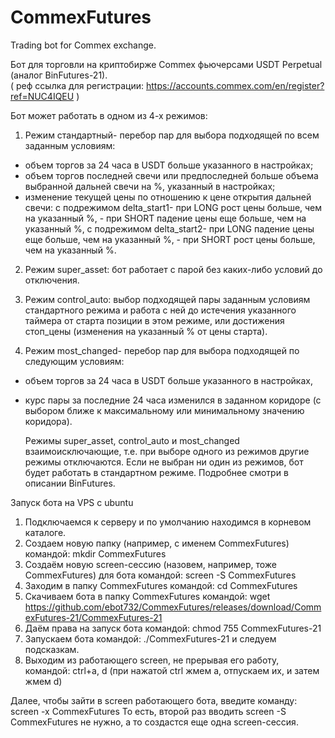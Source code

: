 # CommexFutures

Trading bot for Commex exchange.

Бот для торговли на криптобирже Commex фьючерсами USDT Perpetual (аналог BinFutures-21).        
( реф ссылка для регистрации: https://accounts.commex.com/en/register?ref=NUC4IQEU )


   Бот может работать в одном из 4-х режимов:
1.  Режим стандартный- перебор пар для выбора подходящей по всем заданным условиям: 
  - объем торгов за 24 часа в USDT больше указанного в настройках;
  - объем торгов последней свечи или предпоследней больше объема выбранной дальней свечи на %, указанный в настройках;
  - изменение текущей цены по отношению к цене открытия дальней свечи:
    с подрежимом delta_start1- при LONG рост цены больше, чем на указанный %,
                             - при SHORT падение цены еще больше, чем на указанный %,
    с подрежимом delta_start2- при LONG падение цены еще больше, чем на указанный %,
                             - при SHORT рост цены больше, чем на указанный %.
  
2. Режим super_asset: бот работает с парой без каких-либо условий до отключения.

3. Режим control_auto: выбор подходящей пары заданным условиям стандартного режима и работа с ней до истечения указанного таймера от старта позиции в этом режиме, или достижения стоп_цены (изменения на указанный % от цены старта).

4. Режим most_changed- перебор пар для выбора подходящей по следующим условиям: 
  - объем торгов за 24 часа в USDT больше указанного в настройках,
  - курс пары за последние 24 часа изменился в заданном коридоре (с выбором ближе к максимальному или минимальному значению коридора).
  
    Режимы super_asset, control_auto и most_changed взаимоисключающие, т.е. при выборе одного из режимов другие режимы отключаются. Если не выбран ни один из режимов, бот будет работать в стандартном режиме.
   Подробнее смотри в описании BinFutures.

Запуск бота на VPS с ubuntu

1. Подключаемся к серверу и по умолчанию находимся в корневом каталоге.
2. Создаем новую папку (например, с именем CommexFutures) командой:
   mkdir CommexFutures
3. Создаём новую screen-сессию (назовем, например, тоже CommexFutures) для бота командой:
   screen -S CommexFutures
4. Заходим в папку CommexFutures командой:
   cd CommexFutures
5. Скачиваем бота в папку CommexFutures командой:
   wget https://github.com/ebot732/CommexFutures/releases/download/CommexFutures-21/CommexFutures-21
6. Даём права на запуск бота командой:
   chmod 755 CommexFutures-21
7. Запускаем бота командой:
   ./CommexFutures-21
    и следуем подсказкам.
8. Выходим из работающего screen, не прерывая его работу, командой:
    ctrl+a, d (при нажатой ctrl жмем а, отпускаем их, и затем жмем d)

Далее, чтобы зайти в screen работающего бота, введите команду:
screen -x CommexFutures
То есть, второй раз вводить
screen -S CommexFutures
не нужно, а то создастся еще одна screen-сессия.
